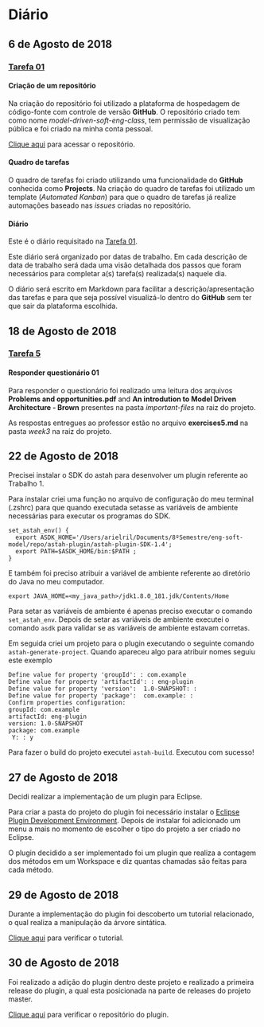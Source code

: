 # Diário

## 6 de Agosto de 2018

### [Tarefa 01](https://github.com/arielril/model-driven-soft-eng-class/issues/1)

#### Criação de um repositório

Na criação do repositório foi utilizado a plataforma de hospedagem de código-fonte com controle de versão **GitHub**. O repositório criado tem como nome *model-driven-soft-eng-class*, tem permissão de visualização pública e foi criado na minha conta pessoal.

[Clique aqui](https://github.com/arielril/model-driven-soft-eng-class) para acessar o repositório.

#### Quadro de tarefas

O quadro de tarefas foi criado utilizando uma funcionalidade do **GitHub** conhecida como **Projects**. Na criação do quadro de tarefas foi utilizado um template (*Automated Kanban*) para que o quadro de tarefas já realize automações baseado nas *issues* criadas no repositório.

#### Diário

Este é o diário requisitado na [Tarefa 01](https://github.com/arielril/model-driven-soft-eng-class/issues/1).

Este diário será organizado por datas de trabalho. Em cada descrição de data de trabalho será dada uma visão detalhada dos passos que foram necessários para completar a(s) tarefa(s) realizada(s) naquele dia.

O diário será escrito em Markdown para facilitar a descrição/apresentação das tarefas e para que seja possível visualizá-lo dentro do **GitHub** sem ter que sair da plataforma escolhida.


## 18 de Agosto de 2018

### [Tarefa 5](https://github.com/arielril/model-driven-soft-eng-class/issues/5)

#### Responder questionário 01

Para responder o questionário foi realizado uma leitura dos arquivos **Problems and opportunities.pdf** and **An introdution to Model Driven Architecture - Brown** presentes na pasta *important-files* na raiz do projeto.

As respostas entregues ao professor estão no arquivo **exercises5.md** na pasta *week3* na raiz do projeto.

## 22 de Agosto de 2018

Precisei instalar o SDK do astah para desenvolver um plugin referente ao Trabalho 1.

Para instalar criei uma função no arquivo de configuração do meu terminal (.zshrc) para que quando executada setasse as variáveis de ambiente necessárias para executar os programas do SDK.

```shell
set_astah_env() {
  export ASDK_HOME='/Users/arielril/Documents/8ºSemestre/eng-soft-model/repo/astah-plugin/astah-plugin-SDK-1.4';
  export PATH=$ASDK_HOME/bin:$PATH ;
}
```
E também foi preciso atribuir a variável de ambiente referente ao diretório do Java no meu computador.

```shell
export JAVA_HOME=<my_java_path>/jdk1.8.0_181.jdk/Contents/Home
```

Para setar as variáveis de ambiente é apenas preciso executar o comando `set_astah_env`. Depois de setar as variáveis de ambiente executei o comando `asdk` para validar se as variáveis de ambiente estavam corretas.

Em seguida criei um projeto para o plugin executando o seguinte comando `astah-generate-project`. Quando apareceu algo para atribuir nomes seguiu este exemplo

```
Define value for property 'groupId': : com.example
Define value for property 'artifactId': : eng-plugin
Define value for property 'version':  1.0-SNAPSHOT: :
Define value for property 'package':  com.example: :
Confirm properties configuration:
groupId: com.example
artifactId: eng-plugin
version: 1.0-SNAPSHOT
package: com.example
 Y: : y
```

Para fazer o build do projeto executei `astah-build`. Executou com sucesso!

## 27 de Agosto de 2018

Decidi realizar a implementação de um plugin para Eclipse.

Para criar a pasta do projeto do plugin foi necessário instalar o [Eclipse Plugin Development Environment](https://www.eclipse.org/pde/). Depois de instalar foi adicionado um menu a mais no momento de escolher o tipo do projeto a ser criado no Eclipse.

O plugin decidido a ser implementado foi um plugin que realiza a contagem dos métodos em um Workspace e diz quantas chamadas são feitas para cada método.

## 29 de Agosto de 2018

Durante a implementação do plugin foi descoberto um tutorial relacionado, o qual realiza a manipulação da árvore sintática.

[Clique aqui](https://www.programcreek.com/2012/06/count-total-number-of-methods-in-a-java-project/) para verificar o tutorial.

## 30 de Agosto de 2018

Foi realizado a adição do plugin dentro deste projeto e realizado a primeira release do plugin, a qual esta posicionada na parte de releases do projeto master.

[Clique aqui](https://github.com/arielril/model-driven-soft-eng-class/tree/master/org.plugin.method-counter) para verificar o repositório do plugin.
